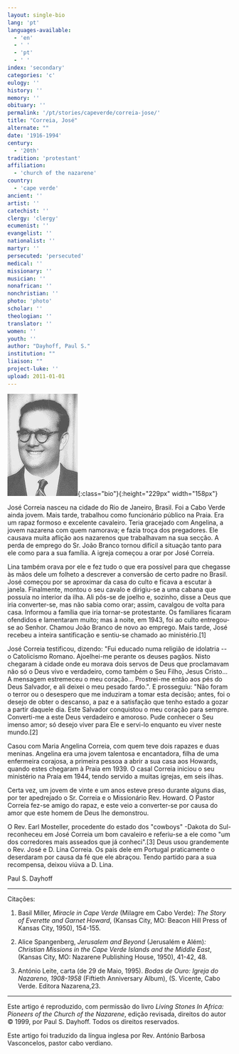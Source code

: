 ```yaml
---
layout: single-bio
lang: 'pt'
languages-available:
  - 'en'
  - ' '
  - 'pt'
  - ' '
index: 'secondary'
categories: 'c'
eulogy: ''
history: ''
memory: ''
obituary: ''
permalink: '/pt/stories/capeverde/correia-jose/'
title: "Correia, José"
alternate: ""
date: '1916-1994'
century:
  - '20th'
tradition: 'protestant'
affiliation:
  - 'church of the nazarene'
country:
  - 'cape verde'
ancient: ''
artist: ''
catechist: ''
clergy: 'clergy'
ecumenist: ''
evangelist: ''
nationalist: ''
martyr: ''
persecuted: 'persecuted'
medical: ''
missionary: ''
musician: ''
nonafrican: ''
nonchristian: ''
photo: 'photo'
scholar: ''
theologian: ''
translator: ''
women: ''
youth: ''
author: "Dayhoff, Paul S."
institution: ""
liaison: ""
project-luke: ''
upload: 2011-01-01
---
```


![Jose Correia](/images/bio-pics/capeverde/correia-jose/correia-jose.jpg){:class="bio"}{:height="229px" width="158px"}

Jos&#233; Correia nasceu na cidade do Rio de Janeiro, Brasil. Foi a Cabo Verde ainda jovem. Mais tarde, trabalhou como funcionário público na Praia. Era um rapaz formoso e excelente cavaleiro. Teria gracejado com Angelina, a jovem nazarena com quem namorava; e fazia troça dos pregadores. Ele causava muita aflição aos nazarenos que trabalhavam na sua secção. A perda de emprego do Sr. João Branco tornou difícil a situação tanto para ele como para a sua família. A igreja começou a orar por José Correia.

Lina também orava por ele e fez tudo o que era possível para que chegasse às mãos dele um folheto a descrever a conversão de certo padre no Brasil. José começou por se aproximar da casa do culto e ficava a escutar à janela. Finalmente, montou o seu cavalo e dirigiu-se a uma cabana que possuía no interior da ilha. Ali pôs-se de joelho e, sozinho, disse a Deus que iria converter-se, mas não sabia como orar; assim, cavalgou de volta para casa. Informou a família que  iria tornar-se protestante. Os familiares ficaram ofendidos e lamentaram muito; mas à noite, em 1943, foi ao culto entregou-se ao Senhor. Chamou João Branco de novo ao emprego. Mais tarde, José recebeu a inteira santificação e sentiu-se chamado ao ministério.[1]

José Correia testificou, dizendo: "Fui educado numa religião de idolatria -- o Catolicismo Romano. Ajoelhei-me perante os deuses pagãos. Nisto chegaram à cidade onde eu morava dois servos de Deus que proclamavam não só o Deus vivo e verdadeiro, como também o Seu Filho, Jesus Cristo... A mensagem estremeceu o meu coração... Prostrei-me então aos pés do Deus Salvador, e ali deixei o meu pesado fardo.". E prosseguiu: "Não foram o terror ou o desespero que me induziram a tomar esta decisão; antes, foi o desejo de obter o descanso, a paz e a satisfação que tenho estado a gozar a partir daquele dia. Este Salvador conquistou o meu coração para sempre. Converti-me a este Deus verdadeiro e amoroso. Pude conhecer o Seu imenso amor; só desejo viver para Ele e servi-lo enquanto eu viver neste mundo.[2]

Casou com Maria Angelina Correia, com quem teve dois rapazes e duas meninas. Angelina era uma jovem talentosa e encantadora, filha de uma enfermeira corajosa, a primeira pessoa a abrir a sua casa aos Howards, quando estes chegaram à Praia em 1939. O casal Correia iniciou o seu ministério na Praia em 1944, tendo servido a muitas igrejas, em seis ilhas.

Certa vez, um jovem de vinte e um anos esteve preso durante alguns dias, por ter apedrejado o Sr. Correia e o Missionário Rev. Howard. O Pastor Correia fez-se amigo do rapaz, e este veio a converter-se por causa do amor que este homem de Deus lhe demonstrou.

O Rev. Earl Mosteller, procedente do estado dos "cowboys" -Dakota do Sul- reconheceu em José Correia um bom cavaleiro e referiu-se a ele como "um dos corredores mais asseados que já conheci".[3] Deus usou grandemente o Rev. José e D. Lina Correia. Os pais dele em Portugal praticamente o deserdaram por causa da fé que ele abraçou. Tendo partido para a sua recompensa, deixou viúva a D. Lina.

Paul S. Dayhoff

---

Citações:

1. Basil Miller, *Miracle in Cape Verde* (Milagre em Cabo Verde)*: The Story of Everette and Garnet Howard*, (Kansas City, MO: Beacon Hill Press of Kansas City, 1950), 154-155.

2. Alice Spangenberg, *Jerusalem and Beyond* (Jerusalém e Além)*: Christian Missions in the Cape Verde Islands and the Middle East*, (Kansas City, MO: Nazarene Publishing House, 1950), 41-42, 48.

3. António Leite, carta (de 29 de Maio, 1995). *Bodas de Ouro: Igreja do Nazareno, 1908-1958* (Fiftieth Anniversary Album), (S. Vicente, Cabo Verde. Editora Nazarena,23.

---

Este artigo é reproduzido, com permissão do livro *Living Stones In Africa: Pioneers of the Church of the Nazarene*, edição revisada, direitos do autor © 1999, por Paul S. Dayhoff.  Todos os direitos reservados.

Este artigo foi traduzido da língua inglesa por Rev. António Barbosa Vasconcelos, pastor cabo verdiano.
